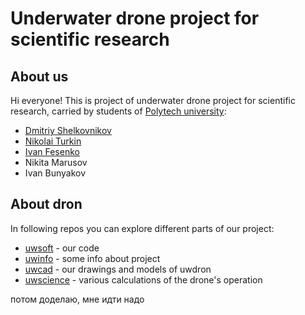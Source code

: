 # Underwater drone project for scientific research
## About us
Hi everyone! This is project of underwater drone project for scientific research, carried by students of [Polytech university](https://english.spbstu.ru/):
* [Dmitriy Shelkovnikov](https://github.com/dimkashelk)
* [Nikolai Turkin](https://github.com/urlagushka)
* [Ivan Fesenko](https://github.com/Fesen-chel)
* Nikita Marusov
* Ivan Bunyakov

## About dron
In following repos you can explore different parts of our project:
* [uwsoft](https://github.com/VodolazyPolytech/uwsoft) - our code
* [uwinfo](https://github.com/VodolazyPolytech/dron) - some info about project
* [uwcad]() - our drawings and models of uwdron
* [uwscience]() - various calculations of the drone's operation

потом доделаю, мне идти надо
